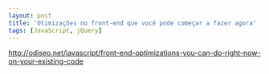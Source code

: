 ```yaml
---
layout: post
title: 'Otimizações no front-end que você pode começar a fazer agora'
tags: [JavaScript, jQuery]
---
```


<http://odiseo.net/javascript/front-end-optimizations-you-can-do-right-now-on-your-existing-code>
